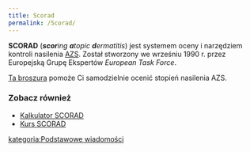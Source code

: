```yaml
---
title: Scorad
permalink: /Scorad/
---
```


**SCORAD** (***scor**ing **a**topic **d**ermatitis*) jest systemem oceny i narzędziem kontroli nasilenia [AZS](/atopedia/AZS "wikilink"). Został stworzony we wrześniu 1990 r. przez Europejską Grupę Ekspertów *European Task Force*.

[Ta broszura](http://www.fondation-dermatite-atopique.org/sites/default/files/polonaisPo-Scorad.pdf) pomoże Ci samodzielnie ocenić stopień nasilenia AZS.

### Zobacz również

-   [Kalkulator SCORAD](http://adserver.sante.univ-nantes.fr/Compute.html)
-   [Kurs SCORAD](http://adserver.sante.univ-nantes.fr/Scorad_Course/Course.html)

[kategoria:Podstawowe wiadomości](/atopedia/kategoria:Podstawowe_wiadomości "wikilink")